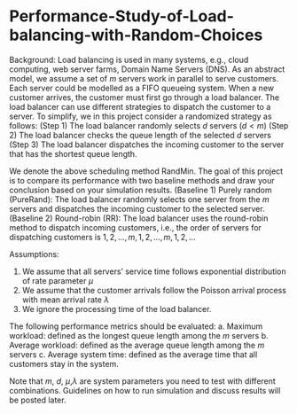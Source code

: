 # Performance-Study-of-Load-balancing-with-Random-Choices
Background: Load balancing is used in many systems, e.g., cloud computing, web server
farms, Domain Name Servers (DNS). As an abstract model, we assume a set of $m$ servers
work in parallel to serve customers. Each server could be modelled as a FIFO queueing
system. When a new customer arrives, the customer must first go through a load balancer.
The load balancer can use different strategies to dispatch the customer to a server. To
simplify, we in this project consider a randomized strategy as follows:
(Step 1) The load balancer randomly selects $d$ servers ($d < m$)
(Step 2) The load balancer checks the queue length of the selected $d$ servers
(Step 3) The load balancer dispatches the incoming customer to the server that has the
shortest queue length.

We denote the above scheduling method RandMin. The goal of this project is to compare its
performance with two baseline methods and draw your conclusion based on your simulation
results.
(Baseline 1) Purely random (PureRand): The load balancer randomly selects one server from
the $m$ servers and dispatches the incoming customer to the selected server.
(Baseline 2) Round-robin (RR): The load balancer uses the round-robin method to dispatch
incoming customers, i.e., the order of servers for dispatching customers is $1, 2, ..., m, 1,
2, ..., m, 1, 2, ...$

Assumptions:
1. We assume that all servers’ service time follows exponential distribution of rate
parameter $\mu$
2. We assume that the customer arrivals follow the Poisson arrival process with mean
arrival rate $\lambda$
3. We ignore the processing time of the load balancer.

The following performance metrics should be evaluated:
a. Maximum workload: defined as the longest queue length among the $m$ servers
b. Average workload: defined as the average queue length among the $m$ servers
c. Average system time: defined as the average time that all customers stay in the
system.

Note that $m$, $d$, $\mu$,$\lambda$ are system parameters you need to test with
different combinations. Guidelines on how to run simulation and discuss results will be
posted later.
